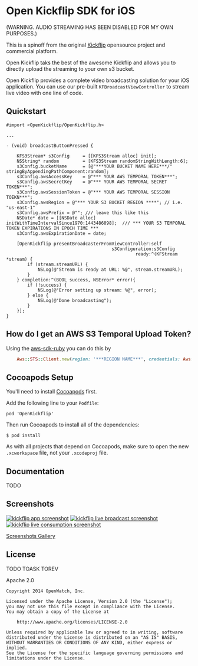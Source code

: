 # Open Kickflip SDK for iOS

(WARNING. AUDIO STREAMING HAS BEEN DISABLED FOR MY OWN PURPOSES.)

This is a spinoff from the original [Kickflip](http://kickflip.io) opensource project and commercial platform.

Open Kickflip taks the best of the awesome Kickflip and allows you to directly upload the streaming to your own s3 bucket.

Open Kickflip provides a complete video broadcasting solution for your iOS application. You can use our pre-built `KFBroadcastViewController` to stream live video with one line of code. 

## Quickstart

```objc
#import <OpenKickflip/OpenKickflip.h>

...

- (void) broadcastButtonPressed {
    
    KFS3Stream* s3Config     = [[KFS3Stream alloc] init];
    NSString* random         = [KFS3Stream randomStringWithLength:6];
    s3Config.bucketName      = [@"***YOUR BUCKET NAME HERE***/" stringByAppendingPathComponent:random];
    s3Config.awsAccessKey    = @"*** YOUR AWS TEMPORAL TOKEN***";
    s3Config.awsSecretKey    = @"*** YOUR AWS TEMPORAL SECRET TOKEN***";
    s3Config.awsSessionToken = @"*** YOUR AWS TEMPORAL SESSION TOEKN***";
    s3Config.awsRegion = @"*** YOUR S3 BUCKET REGION ****"; // i.e. "us-east-1"
    s3Config.awsPrefix = @""; /// leave this like this
    NSDate* date = [[NSDate alloc] initWithTimeIntervalSince1970:1443486098];  /// *** YOUR S3 TEMPORAL TOKEN EXPIRATIONS IN EPOCH TIME ***
    s3Config.awsExpirationDate = date;
    
    [OpenKickflip presentBroadcasterFromViewController:self
                                        s3Configuration:s3Config
                                                 ready:^(KFStream *stream) {
        if (stream.streamURL) {
            NSLog(@"Stream is ready at URL: %@", stream.streamURL);
        }
    } completion:^(BOOL success, NSError* error){
        if (!success) {
            NSLog(@"Error setting up stream: %@", error);
        } else {
            NSLog(@"Done broadcasting");
        }
    }];
}

```

## How do I get an AWS S3 Temporal Upload Token?

Using the [aws-sdk-ruby](https://github.com/aws/aws-sdk-ruby) you can do this by
```ruby
    Aws::STS::Client.new(region: '***REGION NAME***', credentials: Aws::Credentials.new('***AWS IAM TOKEN WITH ACCESS TO THE BUCKET***', '***AWS IAM TOKEN SECRET***')).get_session_token(duration_seconds: 1.day)
```

## Cocoapods Setup

You'll need to install [Cocoapods](http://cocoapods.org) first.
    
Add the following line to your `Podfile`:

    pod 'OpenKickflip'

Then run Cocoapods to install all of the dependencies:

    $ pod install

As with all projects that depend on Cocoapods, make sure to open the new `.xcworkspace` file, not your `.xcodeproj` file.
    
## Documentation

TODO

## Screenshots

[![kickflip app screenshot](https://i.imgur.com/QPtggd9m.jpg)](https://i.imgur.com/QPtggd9.png)
[![kickflip live broadcast screenshot](https://i.imgur.com/VHB6iQQm.jpg)](https://i.imgur.com/VHB6iQQ.png)
[![kickflip live consumption screenshot](https://i.imgur.com/IZbiyhRm.jpg)](https://i.imgur.com/IZbiyhR.png)

[Screenshots Gallery](http://imgur.com/a/IwuZ7)

    
## License

TODO TOASK TOREV

Apache 2.0

	Copyright 2014 OpenWatch, Inc.
	
	Licensed under the Apache License, Version 2.0 (the "License");
	you may not use this file except in compliance with the License.
	You may obtain a copy of the License at
	
	    http://www.apache.org/licenses/LICENSE-2.0
	
	Unless required by applicable law or agreed to in writing, software
	distributed under the License is distributed on an "AS IS" BASIS,
	WITHOUT WARRANTIES OR CONDITIONS OF ANY KIND, either express or implied.
	See the License for the specific language governing permissions and
	limitations under the License.
